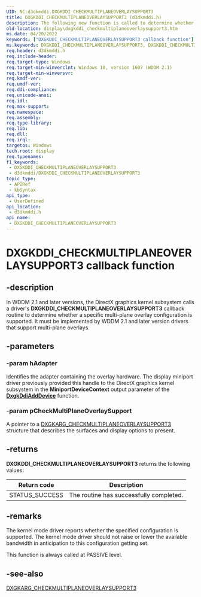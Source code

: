 ```yaml
---
UID: NC:d3dkmddi.DXGKDDI_CHECKMULTIPLANEOVERLAYSUPPORT3
title: DXGKDDI_CHECKMULTIPLANEOVERLAYSUPPORT3 (d3dkmddi.h)
description: The following new function is called to determine whether a specific multi-plane overlay configuration is supported.
old-location: display\dxgkddi_checkmultiplaneoverlaysupport3.htm
ms.date: 04/20/2022
keywords: ["DXGKDDI_CHECKMULTIPLANEOVERLAYSUPPORT3 callback function"]
ms.keywords: DXGKDDI_CHECKMULTIPLANEOVERLAYSUPPORT3, DXGKDDI_CHECKMULTIPLANEOVERLAYSUPPORT3 callback, DXGKDDI_CHECKMULTIPLANEOVERLAYSUPPORT3 callback function [Display Devices], d3dkmddi/DXGKDDI_CHECKMULTIPLANEOVERLAYSUPPORT3, display.dxgkddi_checkmultiplaneoverlaysupport3
req.header: d3dkmddi.h
req.include-header: 
req.target-type: Windows
req.target-min-winverclnt: Windows 10, version 1607 (WDDM 2.1)
req.target-min-winversvr: 
req.kmdf-ver: 
req.umdf-ver: 
req.ddi-compliance: 
req.unicode-ansi: 
req.idl: 
req.max-support: 
req.namespace: 
req.assembly: 
req.type-library: 
req.lib: 
req.dll: 
req.irql: 
targetos: Windows
tech.root: display
req.typenames: 
f1_keywords:
 - DXGKDDI_CHECKMULTIPLANEOVERLAYSUPPORT3
 - d3dkmddi/DXGKDDI_CHECKMULTIPLANEOVERLAYSUPPORT3
topic_type:
 - APIRef
 - kbSyntax
api_type:
 - UserDefined
api_location:
 - d3dkmddi.h
api_name:
 - DXGKDDI_CHECKMULTIPLANEOVERLAYSUPPORT3
---
```


# DXGKDDI_CHECKMULTIPLANEOVERLAYSUPPORT3 callback function

## -description

In WDDM 2.1 and later versions, the DirectX graphics kernel subsystem calls a driver's **DXGKDDI_CHECKMULTIPLANEOVERLAYSUPPORT3** callback routine to determine whether a specific multi-plane overlay configuration is supported.  It must be implemented by WDDM 2.1 and later version drivers that support multi-plane overlays.

## -parameters

### -param hAdapter

Identifies the adapter containing the overlay hardware. The display miniport driver previously provided this handle to the DirectX graphics kernel subsystem in the **MiniportDeviceContext** output parameter of the [**DxgkDdiAddDevice**](../dispmprt/nc-dispmprt-dxgkddi_add_device.md) function.

### -param pCheckMultiPlaneOverlaySupport

A pointer to a [DXGKARG_CHECKMULTIPLANEOVERLAYSUPPORT3](ns-d3dkmddi-_dxgkarg_checkmultiplaneoverlaysupport3.md) structure that describes the surfaces and display options to present.

## -returns

**DXGKDDI_CHECKMULTIPLANEOVERLAYSUPPORT3** returns the following values:

| Return code | Description |
| ----------- | ----------- |
| STATUS_SUCCESS | The routine has successfully completed. |

## -remarks

The kernel mode driver reports whether the specified configuration is supported.  The kernel mode driver should not raise or lower the available bandwidth in anticipation to this configuration getting set.

This function is always called at PASSIVE level.

## -see-also

[DXGKARG_CHECKMULTIPLANEOVERLAYSUPPORT3](ns-d3dkmddi-_dxgkarg_checkmultiplaneoverlaysupport3.md)
